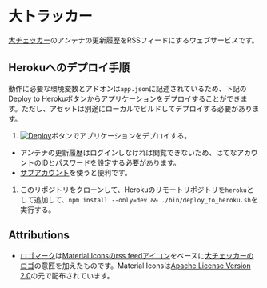 # 大トラッカー

[大チェッカー](https://daichkr.hatelabo.jp/)のアンテナの更新履歴をRSSフィードにするウェブサービスです。

## Herokuへのデプロイ手順

動作に必要な環境変数とアドオンは`app.json`に記述されているため、下記のDeploy to Herokuボタンからアプリケーションをデプロイすることができます。ただし、アセットは別途にローカルでビルドしてデプロイする必要があります。

1. [![Deploy](https://www.herokucdn.com/deploy/button.svg)](https://heroku.com/deploy)ボタンでアプリケーションをデプロイする。
  - アンテナの更新履歴はログインしなければ閲覧できないため、はてなアカウントのIDとパスワードを設定する必要があります。
  - [サブアカウント](https://www.hatena.ne.jp/help/account)を使うと便利です。
1. このリポジトリをクローンして、Herokuのリモートリポジトリを`heroku`として追加して、`npm install --only=dev && ./bin/deploy_to_heroku.sh`を実行する。

## Attributions

- [ロゴマーク](./public/img/logo.svg)は[Material Iconsのrss feedアイコン](https://material.io/icons/#ic_rss_feed)をベースに[大チェッカーのロゴ](https://daichkr.hatelabo.jp/images/daichkr_kun_simple.svg)の意匠を加えたものです。Material Iconsは[Apache License Version 2.0](http://www.apache.org/licenses/LICENSE-2.0.txt)の元で配布されています。
